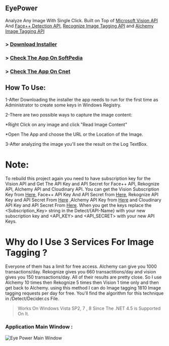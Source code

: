 ## EyePower
Analyze Any Image With Single Click.
Built on Top of [Microsoft Vision API](https://www.projectoxford.ai/vision) And [Face++ Detection API](http://www.faceplusplus.com/), [Recognize Image Tagging API](https://rekognition.com/developer/scene) and [Alchemy Image Tagging API](http://www.alchemyapi.com/api/image-tagging/image.html)

### > [Download Installer](https://goo.gl/3hpClP)
### > [Check The App On SoftPedia](http://www.softpedia.com/get/Multimedia/Graphic/Graphic-Others/Eye-Power.shtml)
### > [Check The App On Cnet](http://download.cnet.com/Eye-Power/3000-18488_4-76414919.html)

## How To Use:
1-After Downloading the installer the app needs to run for the first time as Administrator to create some keys in Windows Registry.

2-There are two possible ways to capture the image content:

 *Right Click on any image and click "Read Image Content"
 
 *Open The App and choose the URL or the Location of the Image.
 
3-After analyzing the image you'll see the result on the Log TextBox.


# Note:
To rebuild this project again you need to have subscription key for the Vision API and Get The API Key and API Secret for Face++ API, Rekognize API, Alchemy API and Cloudinary API. You can get the Vision Subscription Key from [Here](https://www.projectoxford.ai/vision), Face++ API Key And API Secret from [Here](http://www.faceplusplus.com/), Rekognize API Key and API Secret From [Here](https://rekognition.com/developer/scene) ,Alchemy API Key from [Here](http://www.alchemyapi.com/api/image-tagging/image.html) and Cloudinary API Key and API Secret From [Here](http://cloudinary.com/). When you get the keys replace the <Subscription_Key> string in the Detect/{API-Name} with your new subscription key and <API_KEY> and <API_SECRET> with your new API Keys.

# Why do I Use 3 Services For Image Tagging ?
Everyone of them has a limit for free access.
Alchemy can give you 1000 transactions/day. Rekognize gives you 660 transactitions/day and vision gives you 150 transactions/day.
All of their results are pretty close.
So I use Alchemy 10 times then Rekognize 5 times then Vision 1 time only and then get back to Alchemy.
using this method I can do Image tagging 1810 Image tagging requests per day for free.
You'll find the algorithm for this technique in /Detect/Decider.cs File.


> Works On Windows Vista SP2, 7 , 8 Since The .NET 4.5 is Supported On It.



### Application Main Window : 
![Eye Power Main Window](https://github.com/ShawkyZ/EyePower/blob/master/Screenshot1.png)
